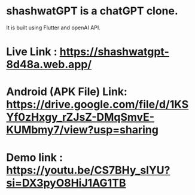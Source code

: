 # shashwatGPT is a chatGPT clone.
 It is built using  Flutter and openAI API.

# Live Link : https://shashwatgpt-8d48a.web.app/

# Android (APK File) Link: https://drive.google.com/file/d/1KSYf0zHxgy_rZJsZ-DMqSmvE-KUMbmy7/view?usp=sharing

# Demo link : https://youtu.be/CS7BHy_slYU?si=DX3pyO8HiJ1AG1TB

